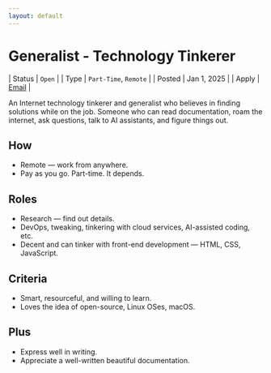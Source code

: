 ```yaml
---
layout: default
---
```


# Generalist - Technology Tinkerer

| Status | `Open` |
| Type | `Part-Time`, `Remote` |
| Posted | Jan 1, 2025 |
| Apply | [Email](mailto:jobs@oinam.com?subject=Technology&nbsp;Generalist) |

An Internet technology tinkerer and generalist who believes in finding solutions while on the job. Someone who can read documentation, roam the internet, ask questions, talk to AI assistants, and figure things out.

## How

- Remote — work from anywhere.
- Pay as you go. Part-time. It depends.

## Roles

- Research — find out details.
- DevOps, tweaking, tinkering with cloud services, AI-assisted coding, etc.
- Decent and can tinker with front-end development — HTML, CSS, JavaScript.

## Criteria

- Smart, resourceful, and willing to learn.
- Loves the idea of open-source, Linux OSes, macOS.

## Plus

- Express well in writing.
- Appreciate a well-written beautiful documentation.